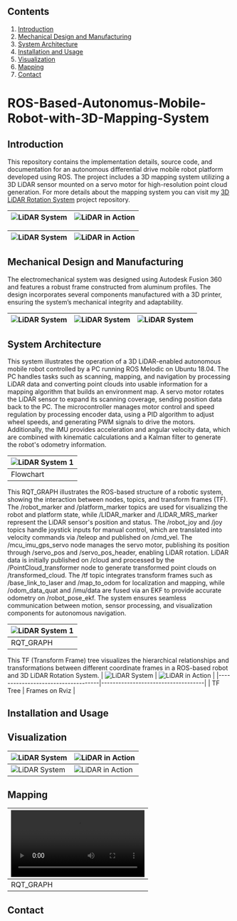 ## Contents

1. [Introduction](#introduction)
2. [Mechanical Design and Manufacturing](#mechanical-design-and-manufacturing)
3. [System Architecture](#system-architecture)
4. [Installation and Usage](#installation-and-usage)
5. [Visualization](#visualization)
6. [Mapping](#mapping)
7. [Contact](#contact)

# ROS-Based-Autonomus-Mobile-Robot-with-3D-Mapping-System
## Introduction
This repository contains the implementation details, source code, and documentation for an autonomous differential drive mobile robot platform developed using ROS. The project includes a 3D mapping system utilizing a 3D LiDAR sensor mounted on a servo motor for high-resolution point cloud generation. For more details about the mapping system you can visit my [3D LiDAR Rotation System](https://github.com/omerdurmus61/3D-LiDAR-Rotation-System-Design?tab=readme-ov-file#system-architecture) project repository.

| ![LiDAR System](https://github.com/omerdurmus61/ROS-Based-Autonomus-Mobile-Robot-with-3D-Mapping-System/blob/master/images/physical_robot1.jpeg) | ![LiDAR in Action](https://github.com/omerdurmus61/ROS-Based-Autonomus-Mobile-Robot-with-3D-Mapping-System/blob/master/images/physical_robot2.jpeg) |
|------------------------------------|------------------------------------|


| ![LiDAR System](https://github.com/omerdurmus61/ROS-Based-Autonomus-Mobile-Robot-with-3D-Mapping-System/blob/master/images/motion_test1.gif) | ![LiDAR in Action](https://github.com/omerdurmus61/ROS-Based-Autonomus-Mobile-Robot-with-3D-Mapping-System/blob/master/images/motion_test2.gif) |
|------------------------------------|------------------------------------|

## Mechanical Design and Manufacturing
The electromechanical system was designed using Autodesk Fusion 360 and features a robust frame constructed from aluminum profiles. The design incorporates several components manufactured with a 3D printer, ensuring the system’s mechanical integrity and adaptability.

| ![LiDAR System](https://github.com/omerdurmus61/ROS-Based-Autonomus-Mobile-Robot-with-3D-Mapping-System/blob/master/images/CAD1.png) | ![LiDAR System](https://github.com/omerdurmus61/ROS-Based-Autonomus-Mobile-Robot-with-3D-Mapping-System/blob/master/images/CAD2.png) | ![LiDAR System](https://github.com/omerdurmus61/ROS-Based-Autonomus-Mobile-Robot-with-3D-Mapping-System/blob/master/images/CAD3.png) |
|--------------------------|--------------------------|--------------------------|


## System Architecture
This system illustrates the operation of a 3D LiDAR-enabled autonomous mobile robot controlled by a PC running ROS Melodic on Ubuntu 18.04. The PC handles tasks such as scanning, mapping, and navigation by processing LiDAR data and converting point clouds into usable information for a mapping algorithm that builds an environment map. A servo motor rotates the LiDAR sensor to expand its scanning coverage, sending position data back to the PC. The microcontroller manages motor control and speed regulation by processing encoder data, using a PID algorithm to adjust wheel speeds, and generating PWM signals to drive the motors. Additionally, the IMU provides acceleration and angular velocity data, which are combined with kinematic calculations and a Kalman filter to generate the robot's odometry information.

| ![LiDAR System 1](https://github.com/omerdurmus61/ROS-Based-Autonomus-Mobile-Robot-with-3D-Mapping-System/blob/master/images/flowchart.png) |
|--------------------------|
|  Flowchart               |

This RQT_GRAPH illustrates the ROS-based structure of a robotic system, showing the interaction between nodes, topics, and transform frames (TF). The /robot_marker and /platform_marker topics are used for visualizing the robot and platform state, while /LIDAR_marker and /LIDAR_MRS_marker represent the LiDAR sensor's position and status. The /robot_joy and /joy topics handle joystick inputs for manual control, which are translated into velocity commands via /teleop and published on /cmd_vel. The /mcu_imu_gps_servo node manages the servo motor, publishing its position through /servo_pos and /servo_pos_header, enabling LiDAR rotation. LiDAR data is initially published on /cloud and processed by the /PointCloud_transformer node to generate transformed point clouds on /transformed_cloud. The /tf topic integrates transform frames such as /base_link_to_laser and /map_to_odom for localization and mapping, while /odom_data_quat and /imu/data are fused via an EKF to provide accurate odometry on /robot_pose_ekf. The system ensures seamless communication between motion, sensor processing, and visualization components for autonomous navigation.

| ![LiDAR System 1](https://github.com/omerdurmus61/ROS-Based-Autonomus-Mobile-Robot-with-3D-Mapping-System/blob/master/rqt_graphs/nav_robot_lidar_rotation.png) |
|--------------------------|
|  RQT_GRAPH               |

This TF (Transform Frame) tree visualizes the hierarchical relationships and transformations between different coordinate frames in a ROS-based robot and 3D LiDAR Rotation System.
| ![LiDAR System](https://github.com/omerdurmus61/ROS-Based-Autonomus-Mobile-Robot-with-3D-Mapping-System/blob/master/images/tf%20tree.png) | ![LiDAR in Action](https://github.com/omerdurmus61/ROS-Based-Autonomus-Mobile-Robot-with-3D-Mapping-System/blob/master/images/frames3.png) |
|------------------------------------|------------------------------------|
|  TF Tree                           | Frames on Rviz                     |
## Installation and Usage

## Visualization
| ![LiDAR System](https://github.com/omerdurmus61/ROS-Based-Autonomus-Mobile-Robot-with-3D-Mapping-System/blob/master/images/odometry.gif) | ![LiDAR in Action](https://github.com/omerdurmus61/ROS-Based-Autonomus-Mobile-Robot-with-3D-Mapping-System/blob/master/images/robot_visualization.gif) |
|------------------------------------|------------------------------------|
| ![LiDAR System](https://github.com/omerdurmus61/ROS-Based-Autonomus-Mobile-Robot-with-3D-Mapping-System/blob/master/images/robot_visualization2.gif) | ![LiDAR in Action](https://github.com/omerdurmus61/ROS-Based-Autonomus-Mobile-Robot-with-3D-Mapping-System/blob/master/images/robot_visualization3.gif) |

## Mapping
| ![LiDAR System 1](https://github.com/omerdurmus61/ROS-Based-Autonomus-Mobile-Robot-with-3D-Mapping-System/blob/master/images/full_mapping.mp4) |
|--------------------------|
|  RQT_GRAPH               |
## Contact
